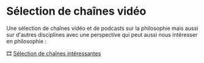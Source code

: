 # Sélection de chaînes vidéo

Une sélection de chaînes vidéo et de podcasts sur la philosophie mais aussi sur d'autres disciplines avec une perspective qui peut aussi nous intéresser en philosophie :

🎞️ [Sélection de chaînes intéressantes](https://eyssette.github.io/ressources-generales-enseignement-philosophie/chaines-video-interessantes)